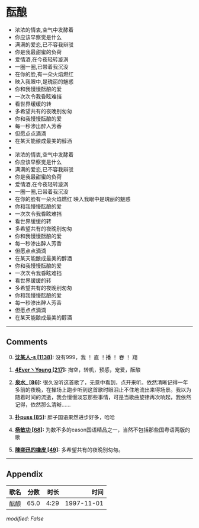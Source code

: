 # [酝酿](https://music.163.com/song?id=67791)

* 浓浓的情衷,空气中发酵着
* 你应该早察觉是什么
* 满满的爱恋,已不容我辩驳
* 你是我最甜蜜的负荷
* 爱情酒,在今夜轻转漩涡
* 一圈一圈,已带着我沉没
* 在你的脸,有一朵火焰燃红
* 映入我眼中,是瑰丽的魅惑
* 你和我慢慢酝酿的爱
* 一次次令我昏眩难挡
* 看世界缓缓的转
* 多希望共有的夜晚别匆匆
* 你和我慢慢酝酿的爱
* 每一秒渗出醉人芳香
* 但愿点点滴滴
* 在某天能酿成最美的醇酒
* 
* 浓浓的情衷,空气中发酵着
* 你应该早察觉是什么
* 满满的爱恋,已不容我辩驳
* 你是我最甜蜜的负荷
* 爱情酒,在今夜轻转漩涡
* 一圈一圈,已带着我沉没
* 在你的脸有一朵火焰燃红 映入我眼中是瑰丽的魅惑
* 你和我慢慢酝酿的爱
* 一次次令我昏眩难挡
* 看世界缓缓的转
* 多希望共有的夜晚别匆匆
* 你和我慢慢酝酿的爱
* 每一秒渗出醉人芳香
* 但愿点点滴滴
* 在某天能酿成最美的醇酒
* 你和我慢慢酝酿的爱
* 一次次令我昏眩难挡
* 看世界缓缓的转
* 多希望共有的夜晚别匆匆
* 你和我慢慢酝酿的爱
* 每一秒渗出醉人芳香
* 但愿点点滴滴
* 在某天能酿成最美的醇酒


---

## Comments
0. **[沈某人-s \[1138\]](https://music.163.com/#/user/home?id=119400252):** 没有999，我 ！ 直   ！播 ！ 吞 ！ 翔

1. **[4Ever丶Young \[217\]](https://music.163.com/#/user/home?id=56162171):** 掏空，转机，预感，宠爱，酝酿

2. **[泉水_ \[86\]](https://music.163.com/#/user/home?id=88029741):** 很久没听这首歌了，无意中看到，点开来听。依然清晰记得一年多前的夜晚，在操场上跑步听到这首歌时眼泪止不住地流出来得场景。我以为随着时间的流逝，我会慢慢淡忘那些事情，可是当歌曲旋律再次响起，我依然记得，依然那么清晰……

3. **[扑puss \[85\]](https://music.163.com/#/user/home?id=45198890):** 胖子国语果然进步好多，哈哈

4. **[杨敏功 \[68\]](https://music.163.com/#/user/home?id=35745756):** 为数不多的eason国语精品之一，当然不包括那些国粤语两版的歌

5. **[陳奕迅的橡皮 \[49\]](https://music.163.com/#/user/home?id=75590959):** 多希望共有的夜晚别匆匆。



---

## Appendix

|歌名|分数|时长|时间|
|:---|:---:|---:|---:|
|酝酿|65.0|4:29|1997-11-01

*modified: False*
